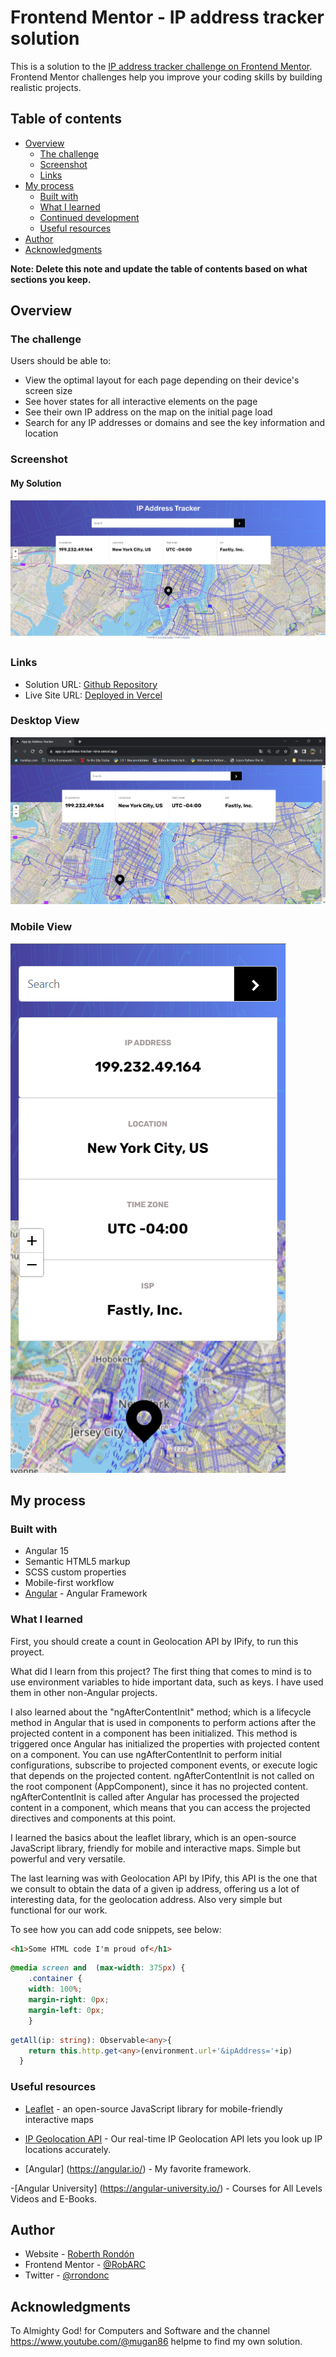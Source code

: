 # Frontend Mentor - IP address tracker solution

This is a solution to the [IP address tracker challenge on Frontend Mentor](https://www.frontendmentor.io/challenges/ip-address-tracker-I8-0yYAH0). Frontend Mentor challenges help you improve your coding skills by building realistic projects. 

## Table of contents

- [Overview](#overview)
  - [The challenge](#the-challenge)
  - [Screenshot](#screenshot)
  - [Links](#links)
- [My process](#my-process)
  - [Built with](#built-with)
  - [What I learned](#what-i-learned)
  - [Continued development](#continued-development)
  - [Useful resources](#useful-resources)
- [Author](#author)
- [Acknowledgments](#acknowledgments)

**Note: Delete this note and update the table of contents based on what sections you keep.**

## Overview

### The challenge

Users should be able to:

- View the optimal layout for each page depending on their device's screen size
- See hover states for all interactive elements on the page
- See their own IP address on the map on the initial page load
- Search for any IP addresses or domains and see the key information and location

### Screenshot

#### My Solution

![](./src/assets/images/ipTracker.png)



### Links

- Solution URL: [Github Repository ](https://github.com/RobARC/app-ip-address-tracker)
- Live Site URL: [Deployed in Vercel](https://app-ip-address-tracker-nine.vercel.app/)

### Desktop View

<img src="./src/assets/images/verceldeployment.png" alt="Image deployed in Vercel"/>

### Mobile View

<img src="./src/assets/images/mobileView.png" alt="Image deployed in Mobile View"/>

## My process

### Built with
- Angular 15
- Semantic HTML5 markup
- SCSS custom properties
- Mobile-first workflow
- [Angular](https://angular.io//) - Angular Framework

### What I learned

First, you should create a count in Geolocation API by IPify, to run this proyect.

What did I learn from this project? The first thing that comes to mind is to use environment variables to hide important data, such as keys. I have used them in other non-Angular projects. 

I also learned about the "ngAfterContentInit" method; which is a lifecycle method in Angular that is used in components to perform actions after the projected content in a component has been initialized. This method is triggered once Angular has initialized the properties with projected content on a component. 
You can use ngAfterContentInit to perform initial configurations, subscribe to projected component events, or execute logic that depends on the projected content.
ngAfterContentInit is not called on the root component (AppComponent), since it has no projected content.
ngAfterContentInit is called after Angular has processed the projected content in a component, which means that you can access the projected directives and components at this point.

I learned the basics about the leaflet library, which is an open-source JavaScript library, friendly for mobile and interactive maps. Simple but powerful and very versatile.

The last learning was with Geolocation API by IPify, this API is the one that we consult to obtain the data of a given ip address, offering us a lot of interesting data, for the geolocation address. Also very simple but functional for our work.



To see how you can add code snippets, see below:

```html
<h1>Some HTML code I'm proud of</h1>
```
```css
@media screen and  (max-width: 375px) {
    .container {
    width: 100%;
    margin-right: 0px;
    margin-left: 0px;
    }
```
```ts
getAll(ip: string): Observable<any>{
    return this.http.get<any>(environment.url+'&ipAddress='+ip)
  }
```

### Useful resources

- [Leaflet](https://leafletjs.com/) - an open-source JavaScript library
for mobile-friendly interactive maps
- [IP Geolocation API](https://geo.ipify.org/) - Our real-time IP Geolocation API lets you look up IP locations accurately.

- [Angular] (https://angular.io/) - My favorite framework.

-[Angular University] (https://angular-university.io/) - Courses for All Levels Videos and E-Books.

## Author

- Website - [Roberth Rondón](https://robarc.github.io/)
- Frontend Mentor - [@RobARC](https://www.frontendmentor.io/profile/RobARC)
- Twitter - [@rrondonc](https://twitter.com/rrondonc)

## Acknowledgments

To Almighty God! for Computers and Software and the channel https://www.youtube.com/@mugan86 helpme to 
find my own solution.

